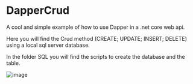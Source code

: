 # DapperCrud

A cool and simple example of how to use Dapper in a .net core web api.

Here you will find the Crud method (CREATE; UPDATE; INSERT; DELETE) using a local sql server database.

In the folder SQL you will find the scripts to create the database and the table.

![image](https://github.com/iamlobito/DapperCrud/assets/162322058/5fa2da1d-aeca-4327-bd05-c4b0c33dce47)
